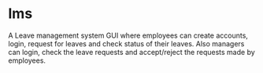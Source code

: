# lms
A Leave management system GUI where employees can create accounts, login, request for leaves and check status of their leaves.
Also managers can login, check the leave requests and accept/reject the requests made by employees.
